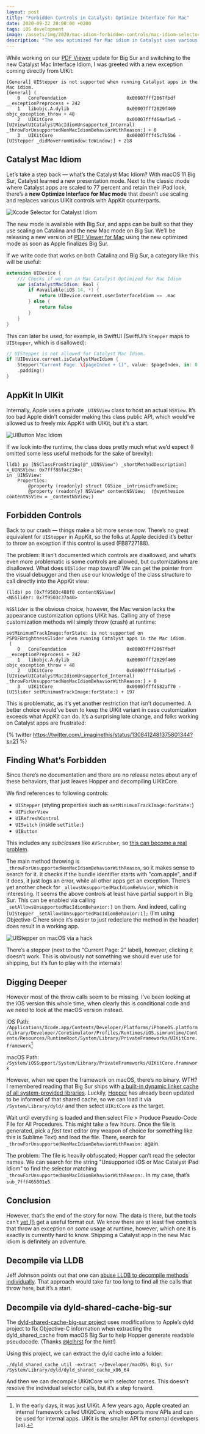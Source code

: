 ```yaml
---
layout: post
title: "Forbidden Controls in Catalyst: Optimize Interface for Mac"
date: 2020-09-22 20:00:00 +0200
tags: iOS development
image: /assets/img/2020/mac-idiom-forbidden-controls/mac-idiom-selector.png
description: "The new optimized for Mac idiom in Catalyst uses various AppKit controls under the hood to make apps look more at home on macOS. It also disallows various controls, resulting in exceptions at runtime."
---
```


<style type="text/css">
div.post-content > img:first-child { display:none; }
</style>

While working on our [PDF Viewer](https://pdfviewer.io) update for Big Sur and switching to the new Catalyst Mac Interface Idiom, I was greeted with a new exception coming directly from UIKit:

```
[General] UIStepper is not supported when running Catalyst apps in the Mac idiom.
[General] (
	0   CoreFoundation                      0x00007fff2067fbdf __exceptionPreprocess + 242
	1   libobjc.A.dylib                     0x00007fff2029f469 objc_exception_throw + 48
	2   UIKitCore                           0x00007fff464af1e5 -[UIView(UICatalystMacIdiomUnsupported_Internal) _throwForUnsupportedNonMacIdiomBehaviorWithReason:] + 0
	3   UIKitCore                           0x00007fff45c7b5b6 -[UIStepper _didMoveFromWindow:toWindow:] + 218
```

## Catalyst Mac Idiom

Let’s take a step back — what’s the Catalyst Mac Idiom? With macOS 11 Big Sur, Catalyst learned a new presentation mode. Next to the classic mode where Catalyst apps are scaled to 77 percent and retain their iPad look, there’s a **new Optimize Interface for Mac mode** that doesn’t use scaling and replaces various UIKit controls with AppKit counterparts.

![Xcode Selector for Catalyst Idiom](/assets/img/2020/mac-idiom-forbidden-controls/mac-idiom-selector.png)

The new mode is available with Big Sur, and apps can be built so that they use scaling on Catalina and the new Mac mode on Big Sur. We’ll be releasing a new version of [PDF Viewer for Mac](https://pdfviewer.io) using the new optimized mode as soon as Apple finalizes Big Sur.

If we write code that works on both Catalina and Big Sur, a category like this will be useful:

```swift
extension UIDevice {
    /// Checks if we run in Mac Catalyst Optimized For Mac Idiom
    var isCatalystMacIdiom: Bool {
        if #available(iOS 14, *) {
            return UIDevice.current.userInterfaceIdiom == .mac
        } else {
            return false
        }
    }
}
```

This can later be used, for example, in SwiftUI (SwiftUI’s `Stepper` maps to `UIStepper`, which is disallowed):

```swift
// UIStepper is not allowed for Catalyst Mac Idiom.
if !UIDevice.current.isCatalystMacIdiom {
    Stepper("Current Page: \(pageIndex + 1)", value: $pageIndex, in: 0...document.pageCount - 1)
    .padding()
}
```

## AppKit In UIKit

Internally, Apple uses a private `_UINSView` class to host an actual `NSView`. It’s too bad Apple didn’t consider making this class public API, which would’ve allowed us to freely mix AppKit with UIKit, but it’s a start.

![UIButton Mac Idiom](/assets/img/2020/mac-idiom-forbidden-controls/uinsview.png)

If we look into the runtime, the class does pretty much what we’d expect (I omitted some less useful methods for the sake of brevity):

```
lldb) po [NSClassFromString(@"_UINSView") _shortMethodDescription]
<_UINSView: 0x7fff86fac238>:
in _UINSView:
	Properties:
		@property (readonly) struct CGSize _intrinsicFrameSize;
		@property (readonly) NSView* contentNSView;  (@synthesize contentNSView = _contentNSView;)
```

## Forbidden Controls

Back to our crash — things make a bit more sense now. There’s no great equivalent for `UIStepper` in AppKit, so the folks at Apple decided it’s better to throw an exception if this control is used (FB8727188).

The problem: It isn’t documented which controls are disallowed, and what’s even more problematic is some controls are allowed, but customizations are disallowed. What does `UISlider` map toward? We can get the pointer from the visual debugger and then use our knowledge of the class structure to call directly into the AppKit view:

```
(lldb) po [0x7f9503c488f0 contentNSView]
<NSSlider: 0x7f9503c37a40> 
```

`NSSlider` is the obvious choice, however, the Mac version lacks the appearance customization options UIKit has. Calling any of these customization methods will simply throw (crash) at runtime:

```
setMinimumTrackImage:forState: is not supported on PSPDFBrightnessSlider when running Catalyst apps in the Mac idiom.
 (
	0   CoreFoundation                      0x00007fff2067fbdf __exceptionPreprocess + 242
	1   libobjc.A.dylib                     0x00007fff2029f469 objc_exception_throw + 48
	2   UIKitCore                           0x00007fff464af1e5 -[UIView(UICatalystMacIdiomUnsupported_Internal) _throwForUnsupportedNonMacIdiomBehaviorWithReason:] + 0
	3   UIKitCore                           0x00007fff4582af70 -[UISlider setMinimumTrackImage:forState:] + 197
```

This is problematic, as it’s yet another restriction that isn’t documented. A better choice would’ve been to keep the UIKit variant in case customization exceeds what AppKit can do. It’s a surprising late change, and folks working on Catalyst apps are frustrated:

{% twitter https://twitter.com/_imaginethis/status/1308412481375801344?s=21 %}

## Finding What’s Forbidden

Since there’s no documentation and there are no release notes about any of these behaviors, that just leaves Hopper and decompiling UIKitCore.

We find references to following controls:

- `UIStepper` (styling properties such as `setMinimumTrackImage:forState:`)
- `UIPickerView`
- `UIRefreshControl`
- `UISwitch` (inside `setTitle:`)
- `UIButton`

This includes any *subclasses* like `AVScrubber`, so [this can become a real problem](https://twitter.com/dezinezync/status/1309053206597697536?s=21).

The main method throwing is `_throwForUnsupportedNonMacIdiomBehaviorWithReason`, so it makes sense to search for it. It checks if the bundle identifier starts with "com.apple", and if it does, it just logs an error, while all other apps get an exception. There’s yet another check for `_allowsUnsupportedMacIdiomBehavior`, which is interesting. It seems the above controls at least have partial support in Big Sur. This can be enabled via calling `_setAllowsUnsupportedMacIdiomBehavior:]` on them. And indeed, calling `[UIStepper _setAllowsUnsupportedMacIdiomBehavior:1];` (I’m using Objective-C here since it’s easier to just redeclare the method in the header) does result in a working app.

![UIStepper on macOS via a hack](/assets/img/2020/mac-idiom-forbidden-controls/hacked-uistepper.png)

There’s a stepper (next to the “Current Page: 2” label), however, clicking it doesn’t work. This is obviously not something we should ever use for shipping, but it’s fun to play with the internals!

## Digging Deeper

However most of the throw calls seem to be missing. I’ve been looking at the iOS version this whole time, when clearly this is conditional code and we need to look at the macOS version instead.

iOS Path: `/Applications/Xcode.app/Contents/Developer/Platforms/iPhoneOS.platform/Library/Developer/CoreSimulator/Profiles/Runtimes/iOS.simruntime/Contents/Resources/RuntimeRoot/System/Library/PrivateFrameworks/UIKitCore.framework`[^1]

macOS Path: `/System/iOSSupport/System/Library/PrivateFrameworks/UIKitCore.framework`

However, when we open the framework on macOS, there’s no binary. WTH? I remembered reading that Big Sur ships with [a built-in dynamic linker cache of all system-provided libraries](https://mjtsai.com/blog/2020/06/26/reverse-engineering-macos-11-0/). Luckily, [Hopper](https://www.hopperapp.com/) has already been updated to be informed of that shared cache, so we can load it via `/System/Library/dyld/` and then select `UIKitCore` as the target.

Wait until everything is loaded and then select File > Produce Pseudo-Code File for All Procedures. This might take a few hours. Once the file is generated, pick a *fast* text editor (my weapon of choice for something like this is Sublime Text) and load the file. There, search for `_throwForUnsupportedNonMacIdiomBehaviorWithReason:` again.

The problem: The file is heavily obfuscated; Hopper can’t read the selector names. We can search for the string "Unsupported iOS or Mac Catalyst iPad Idiom" to find the selector matching `_throwForUnsupportedNonMacIdiomBehaviorWithReason:`. In my case, that’s `sub_7fff465801e5`.

## Conclusion

However, that’s the end of the story for now. The data is there, but the tools can’t [yet (!)](https://twitter.com/bsr43/status/1308462962680659971?s=21) get a useful format out. We know there are at least five controls that throw an exception on *some* usage at runtime, however, which one it is exactly is currently hard to know. Shipping a Catalyst app in the new Mac idiom is definitely an adventure.

## Decompile via LLDB

Jeff Johnson points out that one can [abuse LLDB to decompile methods individually](https://lapcatsoftware.com/articles/bigsur3.html). That approach would take far too long to find all the calls that throw here, but it’s a start.

## Decompile via dyld-shared-cache-big-sur

The [dyld-shared-cache-big-sur project](https://github.com/antons/dyld-shared-cache-big-sur) uses modifications to Apple’s dyld project to fix Objective-C information when extracting the dyld_shared_cache from macOS Big Sur to help Hopper generate readable pseudocode. (Thanks [@lclhrst](https://twitter.com/lclhrst/status/1308468526840152064?s=21) for the hint!)

Using this project, we can extract the dyld cache into a folder:

```
./dyld_shared_cache_util -extract ~/Developer/macOS\ Big\ Sur /System/Library/dyld/dyld_shared_cache_x86_64
```

And then we can decompile UIKitCore with selector names. This doesn’t resolve the individual selector calls, but it’s a step forward.

[^1]: In the early days, it was just UIKit. A few years ago, Apple created an internal framework called UIKitCore, which exports more APIs and can be used for internal apps. UIKit is the smaller API for external developers (us).
